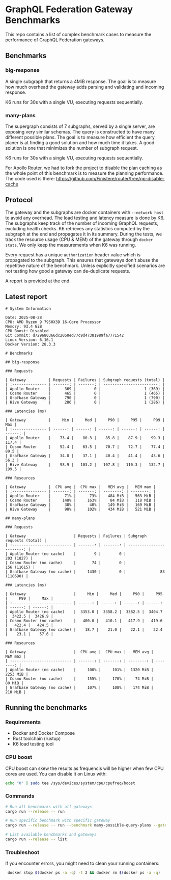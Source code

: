 # GraphQL Federation Gateway Benchmarks

This repo contains a list of complex benchmark cases to measure the performance of GraphQL Federation gateways.

## Benchmarks

### big-response

A single subgraph that returns a 4MiB response.
The goal is to measure how much overhead the gateway adds parsing and validating and incoming response.

K6 runs for 30s with a single VU, executing requests sequentially.

### many-plans

The supergraph consists of 7 subgraphs, served by a single server, are exposing very similar schemas. The query is constructed to have many different possible plans. The goal is to measure how efficient the query planer is at finding a good solution and how much time it takes.
A good solution is one that minimizes the number of subgraph request.

K6 runs for 30s with a single VU, executing requests sequentially.

For Apollo Router, we had to fork the project to disable the plan caching as the whole point of this benchmark is to measure the planning performance. The code used is there: https://github.com/Finistere/router/tree/qp-disable-cache

## Protocol

The gateway and the subgraphs are docker containers with `--network host` to avoid any overhead. The load testing and latency measure is done by K6.
The subgraphs keep track of the number of incoming GraphQL requests, excluding health checks. K6 retrieves any statistics computed by the subgraph at the end and propagates it in its summary. During the tests, we track the resource usage (CPU & MEM) of the gateway through `docker stats`. We only keep the measurements when K6 was running.

Every request has a unique `authorization` header value which is propagated to the subgraph. This ensures that gateways don't abuse the repetitive nature of the benchmark. Unless explicitly specified scenarios are not testing how good a gateway can de-duplicate requests.

A report is provided at the end.

## Latest report

```
# System Information

Date: 2025-08-28
CPU: AMD Ryzen 9 7950X3D 16-Core Processor
Memory: 93.4 GiB
CPU Boost: Disabled
Git Commit: d729680366dc2050ed77c9d47381989fa7771542
Linux Version: 6.16.1
Docker Version: 28.3.3

# Benchmarks

## big-response

### Requests

| Gateway          | Requests | Failures | Subgraph requests (total) |
| :--------------- | -------: | -------: | ------------------------: |
| Apollo Router    |      369 |        0 |                   1 (369) |
| Cosmo Router     |      465 |        0 |                   1 (465) |
| Grafbase Gateway |      790 |        0 |                   1 (790) |
| Hive Gateway     |      286 |        0 |                   1 (286) |

### Latencies (ms)

| Gateway          |     Min |     Med |     P90 |     P95 |     P99 |     Max |
| :--------------- | ------: | ------: | ------: | ------: | ------: | ------: |
| Apollo Router    |    73.4 |    80.3 |    85.8 |    87.9 |    99.3 |   117.4 |
| Cosmo Router     |    52.4 |    63.5 |    70.7 |    72.7 |    77.4 |    89.5 |
| Grafbase Gateway |    34.8 |    37.1 |    40.4 |    41.4 |    43.6 |    56.3 |
| Hive Gateway     |    98.9 |   103.2 |   107.8 |   110.3 |   132.7 |   199.5 |

### Resources

| Gateway          |  CPU avg |  CPU max |   MEM avg |   MEM max |
| :--------------- | -------: | -------: | --------: | --------: |
| Apollo Router    |      71% |      73% |   484 MiB |   563 MiB |
| Cosmo Router     |     148% |     163% |    84 MiB |   118 MiB |
| Grafbase Gateway |      38% |      40% |   149 MiB |   169 MiB |
| Hive Gateway     |      98% |     102% |   434 MiB |   521 MiB |

## many-plans

### Requests

| Gateway                     | Requests | Failures | Subgraph requests (total) |
| :-------------------------- | -------: | -------: | ------------------------: |
| Apollo Router (no cache)    |        9 |        0 |                203 (1827) |
| Cosmo Router (no cache)     |       74 |        0 |               156 (11615) |
| Grafbase Gateway (no cache) |     1430 |        0 |               83 (118690) |

### Latencies (ms)

| Gateway                     |     Min |     Med |     P90 |     P95 |     P99 |     Max |
| :-------------------------- | ------: | ------: | ------: | ------: | ------: | ------: |
| Apollo Router (no cache)    |  3353.0 |  3358.2 |  3382.5 |  3404.7 |  3422.5 |  3426.9 |
| Cosmo Router (no cache)     |   400.0 |   410.1 |   417.9 |   419.6 |   422.4 |   424.5 |
| Grafbase Gateway (no cache) |    18.7 |    21.0 |    22.1 |    22.4 |    23.1 |    57.6 |

### Resources

| Gateway                     |  CPU avg |  CPU max |   MEM avg |   MEM max |
| :-------------------------- | -------: | -------: | --------: | --------: |
| Apollo Router (no cache)    |     100% |     101% |  1320 MiB |  2253 MiB |
| Cosmo Router (no cache)     |     155% |     170% |    74 MiB |    80 MiB |
| Grafbase Gateway (no cache) |     107% |     108% |   174 MiB |   210 MiB |
```

## Running the benchmarks

### Requirements

- Docker and Docker Compose
- Rust toolchain (rustup)
- K6 load testing tool

### CPU boost

CPU boost can skew the results as frequencis will be higher when few CPU cores are used. You can disable it on Linux with:

```sh
echo "0" | sudo tee /sys/devices/system/cpu/cpufreq/boost
```

### Commands

```bash
# Run all benchmarks with all gateways
cargo run --release -- run

# Run specific benchmark with specific gateway
cargo run --release -- run --benchmark many-possible-query-plans --gateway grafbase

# List available benchmarks and gateways
cargo run --release -- list
```

### Troubleshoot

If you encounter errors, you might need to clean your running containers:

```sh
 docker stop $(docker ps -a -q) -t 2 && docker rm $(docker ps -a -q)
```
